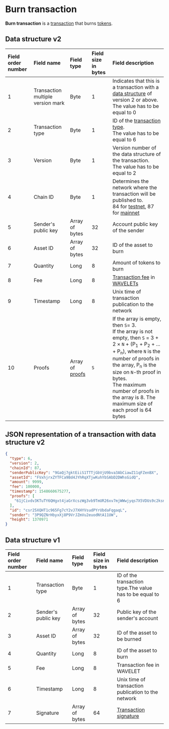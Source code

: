 # Burn transaction

**Burn transaction** is a [transaction](/blockchain/transaction.md) that burns [tokens](/blockchain/token.md).

## Data structure v2

| Field order number | Field name | Field type | Field size in bytes | Field description |
| :--- | :--- | :--- | :--- | :--- |
| 1 | Transaction multiple version mark | Byte | 1 | Indicates that this is a transaction with a [data structure](/blockchain/transaction-data-structure.md) of version 2 or above. <br>The value has to be equal to 0 |
| 2 | Transaction type | Byte | 1 | ID of the [transaction type](/blockchain/transaction-type.md). <br>The value has to be equal to 6 |
| 3 | Version | Byte | 1 | Version number of the data structure of the transaction.  <br>The value has to be equal to 2 |
| 4 | Chain ID | Byte | 1 | Determines the network where the transaction will be published to. <br>84 for [testnet](/blockchain/testnet.md), 87 for [mainnet](/blockchain/mainnet.md) |
| 5 | Sender's public key | Array of bytes | 32 | Account public key of the sender |
| 6 | Asset ID | Array of bytes | 32 | ID of the asset to burn |
| 7 | Quantity | Long | 8 | Amount of tokens to burn |
| 8 | Fee | Long | 8 | [Transaction fee](/blockchain/transaction-fee.md) in [WAVELETs](/blockchain/token/wavelet.md) |
| 9 | Timestamp | Long | 8 | Unix time of transaction publication to the network |
| 10 | Proofs | Array of [proofs](/blockchain/transaction-proof.md) | `S` | If the array is empty, then `S`= 3. <br>If the array is not empty, then `S` = 3 + 2 × `N` + (P<sub>1</sub> + P<sub>2</sub> + ... + P<sub>n</sub>), where `N` is the number of proofs in the array, P<sub>n</sub> is the size on `N`-th proof in bytes. <br>The maximum number of proofs in the array is 8. The maximum size of each proof is 64 bytes |

## JSON representation of a transaction with data structure v2

```json
{
  "type": 6,
  "version": 2,
  "chainId": 87,
  "senderPublicKey": "9GaQj7gktEiiS1TTTjGbVjU9bva3AbCiawZ11qFZenBX",
  "assetId": "FVxhjrxZYTFCa9Bd4JYhRqXTjwKuhYbSAbD2DWhsGidQ",
  "amount": 9999,
  "fee": 100000,
  "timestamp": 1548660675277,
  "proofs": [
    "61jCivdv3KTuTY6QHgxt4jaGrXcszWg3vb9TmUR26xv7mjWWwjyqs7X5VDUs9c2ksndaPogmdunHDdjWCuG1GGhh"
  ],  
  "id": "csr25XQHT1c965Fg7cY2vJ7XHYVsudPYrUbdaFqgaqL",
  "sender": "3P9QZNrHbyxXj8P9VrJZmVu2euodNtA11UW",
  "height": 1370971
}
```

## Data structure v1

| Field order number | Field name | Field type | Field size in bytes | Field description |
| :--- | :--- | :--- | :--- | :--- |
| 1 | Transaction type | Byte | 1 | ID of the transaction type.The value has to be equal to 6 |
| 2 | Sender's public key | Array of bytes | 32 | Public key of the sender's account |
| 3 | Asset ID | Array of bytes | 32 | ID of the asset to be burned |
| 4 | Quantity | Long | 8 | ID of the asset to burn |
| 5 | Fee | Long | 8 | Transaction fee in WAVELET |
| 6 | Timestamp | Long | 8 | Unix time of transaction publication to the network |
| 7 | Signature | Array of bytes | 64 | [Transaction signature](/blockchain/transaction-signature.md) |
